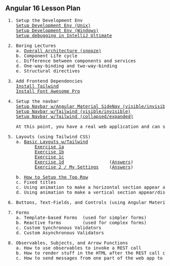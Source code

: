 Angular 16 Lesson Plan
-----------------------

<pre>
 1. Setup the Development Env
    <a href="https://docs.google.com/document/d/1-vutLIaIN0A3WDm0P4gf9yFRLNyVVX8s2RZLWrbdT-o/edit">Setup Development Env (Unix)</a>
    <a href="https://docs.google.com/document/d/1-vutLIaIN0A3WDm0P4gf9yFRLNyVVX8s2RZLWrbdT-o/edit">Setup Development Env (Windows)</a>
    <a href="https://github.com/traderres/webClass/blob/master/learnAngular/lessons_Angular16/howToDebugExistingWebapp.txt">Setup debugging in IntelliJ Ultimate</a>

 2. Boring Lectures
    a. <a href="https://github.com/traderres/webClass/blob/master/learnAngular/lessons_Angular16/lectures/boring.lecture.overallArchitecture.txt">Overall Architecture (snooze)</a>
    b. Component Life cycle
    c. Difference between components and services
    d. One-way-binding and two-way-binding
    e. Structural directives

 3. Add Frontend Dependencies
    <a href="https://github.com/traderres/webClass/blob/master/learnAngular/lessons_Angular16/lesson03_installTailwind.txt">Install Tailwind</a>
    <a href="https://github.com/traderres/webClass/blob/master/learnAngular/lessons_Angular16/lesson04_installFontAwesome.txt">Install Font Awesome Pro</a>

 4. Setup the navbar
    <a href="https://github.com/traderres/webClass/blob/master/learnAngular/lessons_Angular16/lesson05a_setupNavBarWithAngularMaterialSideNav.txt">Setup Navbar w/Angular Material SideNav (visible/invisible)</a>
    <a href="https://github.com/traderres/webClass/blob/master/learnAngular/lessons_Angular16/lesson05b_setupNavBarUsingTailWind.txt">Setup Navbar w/Tailwind (visible/invisible)</a>
    <a href="https://github.com/traderres/webClass/blob/master/learnAngular/lessons_Angular16/lesson05c_setupNavBarUsingTailWindAlwaysVisible.txt">Setup Navbar w/Tailwind (collapsed/expanded)</a>

    At this point, you have a real web application and can start learning things
    
 5. Layouts (using Tailwind CSS)
    a. <a href="https://github.com/traderres/webClass/blob/master/learnAngular/lessons_Angular16/lectures/boring.lecture.basic.layouts.txt">Basic Layouts w/Tailwind</a>
           <a href="https://github.com/traderres/webClass/blob/master/learnAngular/lessons_Angular16/exercises/tailwind.exercise01a.question.txt">Exercise 1a</a>
           <a href="https://github.com/traderres/webClass/blob/master/learnAngular/lessons_Angular16/exercises/tailwind.exercise01b.question.txt">Exercise 1b</a>
           <a href="https://github.com/traderres/webClass/blob/master/learnAngular/lessons_Angular16/exercises/tailwind.exercise01c.question.txt">Exercise 1c</a>
           <a href="https://github.com/traderres/webClass/blob/master/learnAngular/lessons_Angular16/exercises/tailwind.exercise01d.question.txt">Exercise 1d</a>                 (<a href="https://github.com/traderres/webClass/blob/master/learnAngular/lessons_Angular16/exercises/tailwind.exercise01d.answers.txt">Answers</a>)
           <a href="https://github.com/traderres/webClass/blob/master/learnAngular/lessons_Angular16/exercises/tailwind.exercise02.my-settings.question.txt">Exercise 2 / My Settings</a>    (<a href="https://github.com/traderres/webClass/blob/master/learnAngular/lessons_Angular16/exercises/tailwind.exercise02.my-settings.answers.txt">Answers</a>)

    b. <a href="https://github.com/traderres/webClass/blob/master/learnAngular/lessons_Angular16/howToSetupTopRow.txt">How to Setup the Top Row</a>
    c. Fixed titles
    c. Using animation to make a horizontal section appear and disappear
    d. Using animation to make a vertical section appear/disappear

 6. Buttons, Text-Fields, and Controls (using Angular Material)

 7. Forms
    a. Template-based Forms  (used for simpler forms)
    b. Reactive forms        (used for complex forms)
    c. Custom Synchronous Validators
    d. Custom Asynchronous Validators
 
 8. Observables, Subjects, and Arrow Functions
    a. How to use observables to invoke a REST call
    b. How to render stuff in the HTML after the REST call comes back
    c. How to send messages from one part of the web app to another
</pre>
